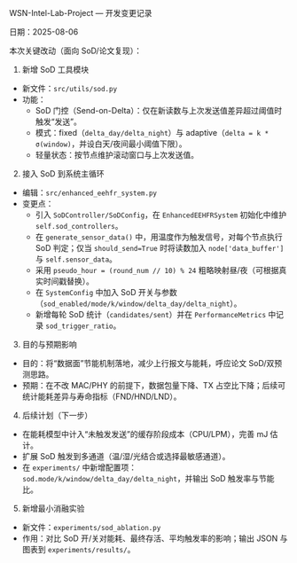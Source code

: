 WSN-Intel-Lab-Project — 开发变更记录

日期：2025-08-06

本次关键改动（面向 SoD/论文复现）：

1) 新增 SoD 工具模块
- 新文件：`src/utils/sod.py`
- 功能：
  - SoD 门控（Send-on-Delta）：仅在新读数与上次发送值差异超过阈值时触发“发送”。
  - 模式：fixed（`delta_day/delta_night`）与 adaptive（`delta = k * σ(window)`，并设白天/夜间最小阈值下限）。
  - 轻量状态：按节点维护滚动窗口与上次发送值。

2) 接入 SoD 到系统主循环
- 编辑：`src/enhanced_eehfr_system.py`
- 变更点：
  - 引入 `SoDController/SoDConfig`，在 `EnhancedEEHFRSystem` 初始化中维护 `self.sod_controllers`。
  - 在 `generate_sensor_data()` 中，用温度作为触发信号，对每个节点执行 SoD 判定；仅当 `should_send=True` 时将读数加入 `node['data_buffer']` 与 `self.sensor_data`。
  - 采用 `pseudo_hour = (round_num // 10) % 24` 粗略映射昼/夜（可根据真实时间戳替换）。
  - 在 `SystemConfig` 中加入 SoD 开关与参数（`sod_enabled/mode/k/window/delta_day/delta_night`）。
  - 新增每轮 SoD 统计（`candidates/sent`）并在 `PerformanceMetrics` 中记录 `sod_trigger_ratio`。

3) 目的与预期影响
- 目的：将“数据面”节能机制落地，减少上行报文与能耗，呼应论文 SoD/双预测思路。
- 预期：在不改 MAC/PHY 的前提下，数据包量下降、TX 占空比下降；后续可统计能耗差异与寿命指标（FND/HND/LND）。

4) 后续计划（下一步）
- 在能耗模型中计入“未触发发送”的缓存阶段成本（CPU/LPM），完善 mJ 估计。
- 扩展 SoD 触发到多通道（温/湿/光结合或选择最敏感通道）。
- 在 `experiments/` 中新增配置项：`sod.mode/k/window/delta_day/delta_night`，并输出 SoD 触发率与节能比。

5) 新增最小消融实验
- 新文件：`experiments/sod_ablation.py`
- 作用：对比 SoD 开/关对能耗、最终存活、平均触发率的影响；输出 JSON 与图表到 `experiments/results/`。


